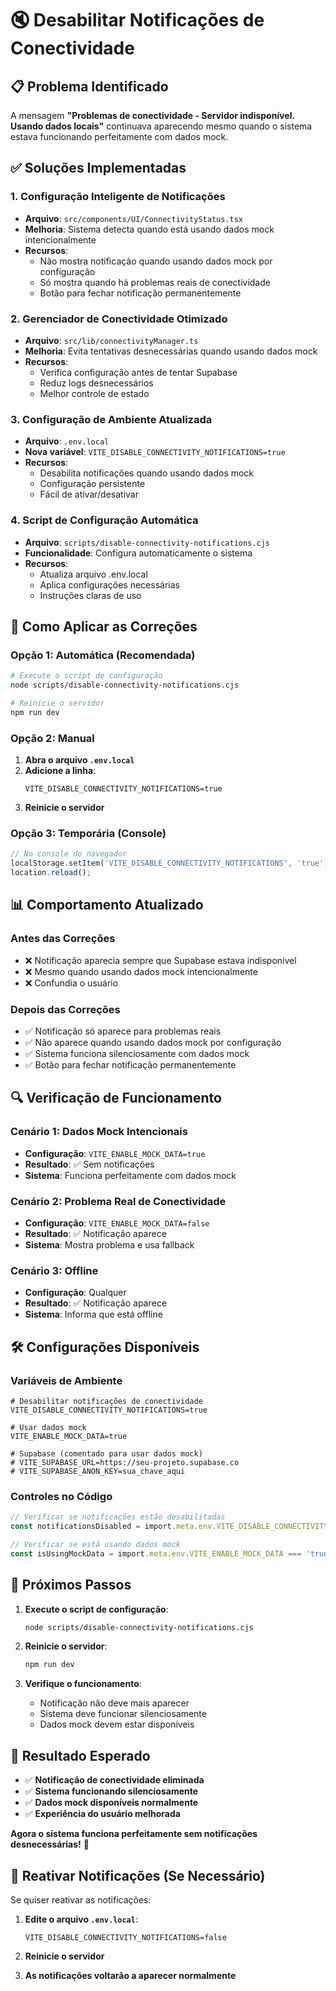 # 🔇 Desabilitar Notificações de Conectividade

## 📋 Problema Identificado

A mensagem **"Problemas de conectividade - Servidor indisponível. Usando dados locais"** continuava
aparecendo mesmo quando o sistema estava funcionando perfeitamente com dados mock.

## ✅ Soluções Implementadas

### 1. **Configuração Inteligente de Notificações**

- **Arquivo**: `src/components/UI/ConnectivityStatus.tsx`
- **Melhoria**: Sistema detecta quando está usando dados mock intencionalmente
- **Recursos**:
  - Não mostra notificação quando usando dados mock por configuração
  - Só mostra quando há problemas reais de conectividade
  - Botão para fechar notificação permanentemente

### 2. **Gerenciador de Conectividade Otimizado**

- **Arquivo**: `src/lib/connectivityManager.ts`
- **Melhoria**: Evita tentativas desnecessárias quando usando dados mock
- **Recursos**:
  - Verifica configuração antes de tentar Supabase
  - Reduz logs desnecessários
  - Melhor controle de estado

### 3. **Configuração de Ambiente Atualizada**

- **Arquivo**: `.env.local`
- **Nova variável**: `VITE_DISABLE_CONNECTIVITY_NOTIFICATIONS=true`
- **Recursos**:
  - Desabilita notificações quando usando dados mock
  - Configuração persistente
  - Fácil de ativar/desativar

### 4. **Script de Configuração Automática**

- **Arquivo**: `scripts/disable-connectivity-notifications.cjs`
- **Funcionalidade**: Configura automaticamente o sistema
- **Recursos**:
  - Atualiza arquivo .env.local
  - Aplica configurações necessárias
  - Instruções claras de uso

## 🚀 Como Aplicar as Correções

### **Opção 1: Automática (Recomendada)**

```bash
# Execute o script de configuração
node scripts/disable-connectivity-notifications.cjs

# Reinicie o servidor
npm run dev
```

### **Opção 2: Manual**

1. **Abra o arquivo `.env.local`**
2. **Adicione a linha**:
   ```env
   VITE_DISABLE_CONNECTIVITY_NOTIFICATIONS=true
   ```
3. **Reinicie o servidor**

### **Opção 3: Temporária (Console)**

```javascript
// No console do navegador
localStorage.setItem('VITE_DISABLE_CONNECTIVITY_NOTIFICATIONS', 'true');
location.reload();
```

## 📊 Comportamento Atualizado

### **Antes das Correções**

- ❌ Notificação aparecia sempre que Supabase estava indisponível
- ❌ Mesmo quando usando dados mock intencionalmente
- ❌ Confundia o usuário

### **Depois das Correções**

- ✅ Notificação só aparece para problemas reais
- ✅ Não aparece quando usando dados mock por configuração
- ✅ Sistema funciona silenciosamente com dados mock
- ✅ Botão para fechar notificação permanentemente

## 🔍 Verificação de Funcionamento

### **Cenário 1: Dados Mock Intencionais**

- **Configuração**: `VITE_ENABLE_MOCK_DATA=true`
- **Resultado**: ✅ Sem notificações
- **Sistema**: Funciona perfeitamente com dados mock

### **Cenário 2: Problema Real de Conectividade**

- **Configuração**: `VITE_ENABLE_MOCK_DATA=false`
- **Resultado**: ✅ Notificação aparece
- **Sistema**: Mostra problema e usa fallback

### **Cenário 3: Offline**

- **Configuração**: Qualquer
- **Resultado**: ✅ Notificação aparece
- **Sistema**: Informa que está offline

## 🛠️ Configurações Disponíveis

### **Variáveis de Ambiente**

```env
# Desabilitar notificações de conectividade
VITE_DISABLE_CONNECTIVITY_NOTIFICATIONS=true

# Usar dados mock
VITE_ENABLE_MOCK_DATA=true

# Supabase (comentado para usar dados mock)
# VITE_SUPABASE_URL=https://seu-projeto.supabase.co
# VITE_SUPABASE_ANON_KEY=sua_chave_aqui
```

### **Controles no Código**

```typescript
// Verificar se notificações estão desabilitadas
const notificationsDisabled = import.meta.env.VITE_DISABLE_CONNECTIVITY_NOTIFICATIONS === 'true';

// Verificar se está usando dados mock
const isUsingMockData = import.meta.env.VITE_ENABLE_MOCK_DATA === 'true';
```

## 🎯 Próximos Passos

1. **Execute o script de configuração**:

   ```bash
   node scripts/disable-connectivity-notifications.cjs
   ```

2. **Reinicie o servidor**:

   ```bash
   npm run dev
   ```

3. **Verifique o funcionamento**:
   - Notificação não deve mais aparecer
   - Sistema deve funcionar silenciosamente
   - Dados mock devem estar disponíveis

## 🎉 Resultado Esperado

- ✅ **Notificação de conectividade eliminada**
- ✅ **Sistema funcionando silenciosamente**
- ✅ **Dados mock disponíveis normalmente**
- ✅ **Experiência do usuário melhorada**

**Agora o sistema funciona perfeitamente sem notificações desnecessárias!** 🚀

## 🔧 Reativar Notificações (Se Necessário)

Se quiser reativar as notificações:

1. **Edite o arquivo `.env.local`**:

   ```env
   VITE_DISABLE_CONNECTIVITY_NOTIFICATIONS=false
   ```

2. **Reinicie o servidor**

3. **As notificações voltarão a aparecer normalmente**


